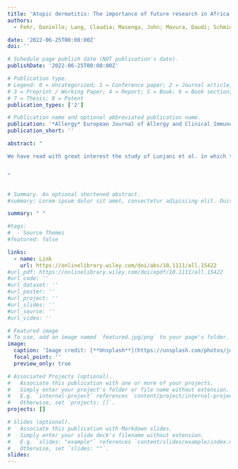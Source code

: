 ```yaml
---
title: 'Atopic dermatitis: The importance of future research in Africa'
authors:
  - Fehr, Danielle; Lang, Claudia; Masenga, John; Mavura, Daudi; Schmid-Grendelmeier,Mavura; Brüggen, Marie-Charlotte

date: '2022-06-25T00:00:00Z'
doi: ''

# Schedule page publish date (NOT publication's date).
publishDate: '2022-06-25T00:00:00Z'

# Publication type.
# Legend: 0 = Uncategorized; 1 = Conference paper; 2 = Journal article;
# 3 = Preprint / Working Paper; 4 = Report; 5 = Book; 6 = Book section;
# 7 = Thesis; 8 = Patent
publication_types: ['2']

# Publication name and optional abbreviated publication name.
publication: '*Allergy* European Journal of Allergy and Clinical Immunology'
publication_short: ''

abstract: "

We have read with great interest the study of Lunjani et al. in which they investigated the impact of diverse environmental and socioeco-nomic factors on atopic dermatitis (AD) immune endotypes in chil-dren living in South Africa. They identified reduced levels of IL-17A in the plasma of children with AD in comparison to healthy controls. Furthermore, the study highlights the impact of environmental ex-posures (such as nutrition or animal contact) on the immune system and the development of AD endotypes.Atopic dermatitis is not only one of the most frequent chronic inflammatory skin diseases in Western countries, but, as shown recently, also in Sub-Saharan Africa. However, there is a lack of studies  investigating  AD  and  other  diseases  of  the  atopy  spec-trum in Sub-Saharan Africa. The clinical presentation of AD varies considerably depending on the patient's ethnicity. This may not only be due to the genetic background but also to environmen-tal  factors.  Little  is  known  about  the  differences  in  pathogene-sis  underlying  these  various  immune  endotypes.  It  is  important to gain further insights into these varieties in order to use new and  upcoming  AD  therapy  regimens  more  specifically.  An  inter-esting study conducted by Brunner et al. has shown that filaggrin (FLG) mutations were less common in African American as com-pared with European American AD patients. This finding is sup-ported by a more recent study showing that the gene expression of FLG is not significantly downregulated in Tanzanian AD patients compared  to  healthy  controls.  Furthermore,  both  studies  sug-gest that Th1/Th17 pathways could play a less important role in African (American) AD skin. In our work, however, we identified higher  serum  levels  of  pro-inflammatory  Th1/Th17  cytokines  in Tanzanian AD patients compared to Swiss AD patients. Besides the  divergence  between  the  immune  signatures,  environmental exposures which can translate to sensitizations/allergies consid-erably differ among AD patients depending on their origin and en-vironment. We found major differences in sensitization patterns to food-  and yeast-antigens in AD patients in Tanzania compared to Switzerland, and Berghi et al. describe the increasing impor-tance of Solanum melongena (eggplant) allergy in Europe. Eggplant is  mainly  produced  in  Africa,  Asia,  India,  and  China  and  makes migrants from these regions much more likely to be sensitized.6We would like to highlight the importance of considering not only a patient's current living situation but also his country of origin when performing allergological workups.The above-mentioned findings underline the need to further ex-plore AD immune endotypes on both a cutaneous and a systemic level. Differences between rural and urban settings as observed by Lunjani et al. might be an additional important factor. The existence of regional variations within Africa was also suggested in a recent WHO  Position  Statement  on  Atopic  Dermatitis  in  Sub-Saharan Africa.2To  explore  how  genetic,  immunological,  and  environmental factors  impact  AD  in  Sub-Saharan  Africa  as  opposed  to  Central Europe,  we  currently  perform  a  prospective  observational  study with comprehensive biosample collection of AD patients and non-atopic controls from Tanzania and Switzerland (Clini calTrials.gov ID: NCT05363904). Further studies will hopefully shed more light on this still largely unexplored area. The study of Lunjani et al. demon-strates that it will be crucial to consider environmental aspects in these studies.


"


# Summary. An optional shortened abstract.
#summary: Lorem ipsum dolor sit amet, consectetur adipiscing elit. Duis posuere tellus ac convallis placerat. Proin tincidunt magna sed ex sollicitudin condimentum.

summary: " "

#tags:
#  - Source Themes
#featured: false

links:
  - name: Link
    url: https://onlinelibrary.wiley.com/doi/abs/10.1111/all.15422
#url_pdf: https://onlinelibrary.wiley.com/doi/epdf/10.1111/all.15422
#url_code: ''
#url_dataset: ''
#url_poster: ''
#url_project: ''
#url_slides: ''
#url_source: ''
#url_video: ''

# Featured image
# To use, add an image named `featured.jpg/png` to your page's folder.
image:
  caption: 'Image credit: [**Unsplash**](https://unsplash.com/photos/jdD8gXaTZsc)'
  focal_point: ''
  preview_only: true

# Associated Projects (optional).
#   Associate this publication with one or more of your projects.
#   Simply enter your project's folder or file name without extension.
#   E.g. `internal-project` references `content/project/internal-project/index.md`.
#   Otherwise, set `projects: []`.
projects: []

# Slides (optional).
#   Associate this publication with Markdown slides.
#   Simply enter your slide deck's filename without extension.
#   E.g. `slides: "example"` references `content/slides/example/index.md`.
#   Otherwise, set `slides: ""`.
slides:
---
```

